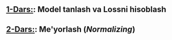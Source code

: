 ## [1-Dars:](./tutorial_1.html): Model tanlash va Lossni hisoblash
## [2-Dars:](./tutorial_2.html): Me'yorlash (*Normalizing*)
